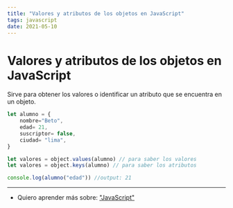 ```yaml
---
title: "Valores y atributos de los objetos en JavaScript"
tags: javascript
date: 2021-05-10
---
```


# Valores y atributos de los objetos en JavaScript

Sirve para obtener los valores o identificar un atributo que se encuentra en un objeto.

````js
let alumno = {
	nombre="Beto",
	edad= 21,
	suscriptor= false,
	ciudad= "lima",
}

let valores = object.values(alumno) // para saber los valores
let valores = object.keys(alumno) // para saber los atributos

console.log(alumno("edad")) //output: 21
````

***

- Quiero aprender más sobre: ["JavaScript"](../00/javascript)
